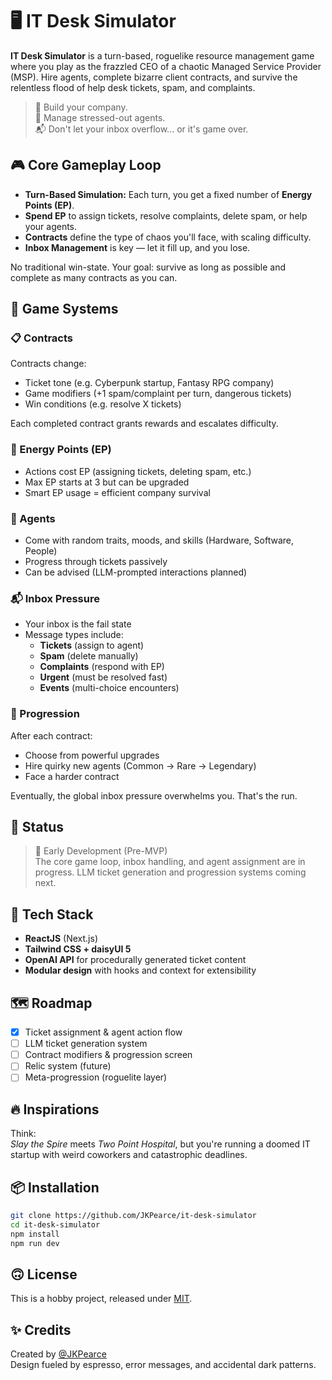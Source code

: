 # 🖥️ IT Desk Simulator

**IT Desk Simulator** is a turn-based, roguelike resource management game where you play as the frazzled CEO of a chaotic Managed Service Provider (MSP). Hire agents, complete bizarre client contracts, and survive the relentless flood of help desk tickets, spam, and complaints.

> 🏢 Build your company.  
> 🤬 Manage stressed-out agents.  
> 📬 Don't let your inbox overflow... or it's game over.

## 🎮 Core Gameplay Loop

- **Turn-Based Simulation:** Each turn, you get a fixed number of **Energy Points (EP)**.
- **Spend EP** to assign tickets, resolve complaints, delete spam, or help your agents.
- **Contracts** define the type of chaos you'll face, with scaling difficulty.
- **Inbox Management** is key — let it fill up, and you lose.

No traditional win-state. Your goal: survive as long as possible and complete as many contracts as you can.

## 🧩 Game Systems

### 📋 Contracts
Contracts change:
- Ticket tone (e.g. Cyberpunk startup, Fantasy RPG company)
- Game modifiers (+1 spam/complaint per turn, dangerous tickets)
- Win conditions (e.g. resolve X tickets)

Each completed contract grants rewards and escalates difficulty.

### 🔋 Energy Points (EP)
- Actions cost EP (assigning tickets, deleting spam, etc.)
- Max EP starts at 3 but can be upgraded
- Smart EP usage = efficient company survival

### 🧠 Agents
- Come with random traits, moods, and skills (Hardware, Software, People)
- Progress through tickets passively
- Can be advised (LLM-prompted interactions planned)

### 📬 Inbox Pressure
- Your inbox is the fail state
- Message types include:
  - **Tickets** (assign to agent)
  - **Spam** (delete manually)
  - **Complaints** (respond with EP)
  - **Urgent** (must be resolved fast)
  - **Events** (multi-choice encounters)

### 🔄 Progression
After each contract:
- Choose from powerful upgrades
- Hire quirky new agents (Common → Rare → Legendary)
- Face a harder contract

Eventually, the global inbox pressure overwhelms you. That's the run.

## 🧪 Status

> 🚧 Early Development (Pre-MVP)  
The core game loop, inbox handling, and agent assignment are in progress. LLM ticket generation and progression systems coming next.

## 🧠 Tech Stack

- **ReactJS** (Next.js)
- **Tailwind CSS + daisyUI 5**
- **OpenAI API** for procedurally generated ticket content
- **Modular design** with hooks and context for extensibility

## 🗺️ Roadmap

- [x] Ticket assignment & agent action flow
- [ ] LLM ticket generation system
- [ ] Contract modifiers & progression screen
- [ ] Relic system (future)
- [ ] Meta-progression (roguelite layer)

## 🔥 Inspirations

Think:  
*Slay the Spire* meets *Two Point Hospital*, but you're running a doomed IT startup with weird coworkers and catastrophic deadlines.

## 📦 Installation

```bash
git clone https://github.com/JKPearce/it-desk-simulator
cd it-desk-simulator
npm install
npm run dev
```

## 🙃 License

This is a hobby project, released under [MIT](LICENSE).

## ✨ Credits

Created by [@JKPearce](https://github.com/JKPearce)  
Design fueled by espresso, error messages, and accidental dark patterns.